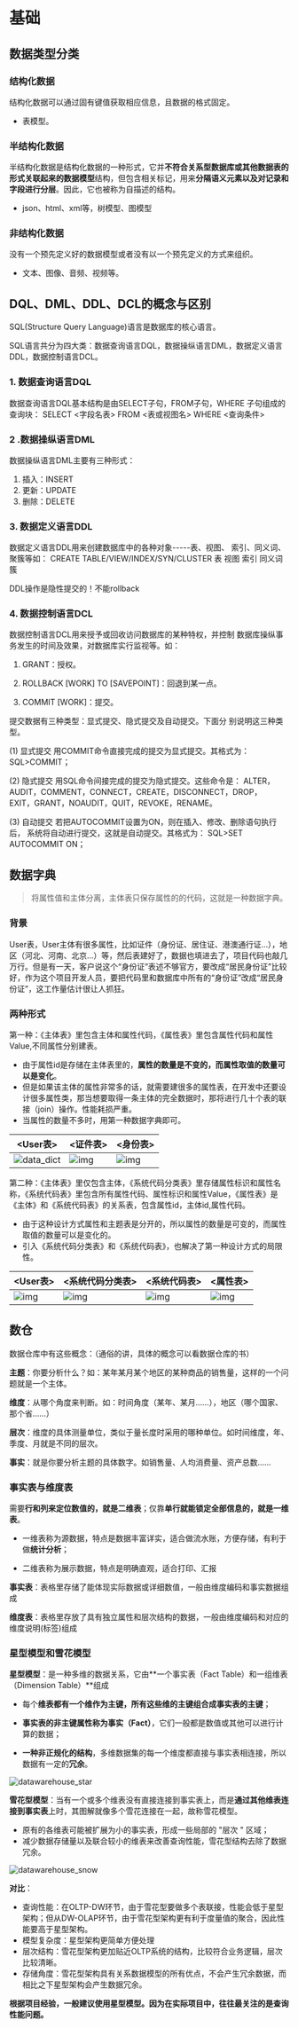 # 基础

## 数据类型分类

### 结构化数据

结构化数据可以通过固有键值获取相应信息，且数据的格式固定。

- 表模型。

### 半结构化数据

半结构化数据是结构化数据的一种形式，它并**不符合关系型数据库或其他数据表的形式关联起来的数据模型**结构，但包含相关标记，用来**分隔语义元素以及对记录和字段进行分层**。因此，它也被称为自描述的结构。

- json、html、xml等，树模型、图模型

### 非结构化数据

没有一个预先定义好的数据模型或者没有以一个预先定义的方式来组织。

- 文本、图像、音频、视频等。

## DQL、DML、DDL、DCL的概念与区别

SQL(Structure Query Language)语言是数据库的核心语言。

SQL语言共分为四大类：数据查询语言DQL，数据操纵语言DML，数据定义语言DDL，数据控制语言DCL。

### 1. 数据查询语言DQL

数据查询语言DQL基本结构是由SELECT子句，FROM子句，WHERE
子句组成的查询块：
SELECT <字段名表>
FROM <表或视图名>
WHERE <查询条件>

### 2 .数据操纵语言DML

数据操纵语言DML主要有三种形式：
1) 插入：INSERT
2) 更新：UPDATE
3) 删除：DELETE

### 3. 数据定义语言DDL

数据定义语言DDL用来创建数据库中的各种对象-----表、视图、
索引、同义词、聚簇等如：
CREATE TABLE/VIEW/INDEX/SYN/CLUSTER
表 视图 索引 同义词 簇

DDL操作是隐性提交的！不能rollback 

### 4. 数据控制语言DCL

数据控制语言DCL用来授予或回收访问数据库的某种特权，并控制
数据库操纵事务发生的时间及效果，对数据库实行监视等。如：
1) GRANT：授权。

2) ROLLBACK [WORK] TO [SAVEPOINT]：回退到某一点。

3) COMMIT [WORK]：提交。

提交数据有三种类型：显式提交、隐式提交及自动提交。下面分
别说明这三种类型。

(1) 显式提交
用COMMIT命令直接完成的提交为显式提交。其格式为：
SQL>COMMIT；

(2) 隐式提交
用SQL命令间接完成的提交为隐式提交。这些命令是：
ALTER，AUDIT，COMMENT，CONNECT，CREATE，DISCONNECT，DROP，
EXIT，GRANT，NOAUDIT，QUIT，REVOKE，RENAME。

(3) 自动提交
若把AUTOCOMMIT设置为ON，则在插入、修改、删除语句执行后，
系统将自动进行提交，这就是自动提交。其格式为：
SQL>SET AUTOCOMMIT ON；



## 数据字典

> 将属性值和主体分离，主体表只保存属性的的代码，这就是一种数据字典。

### 背景

User表，User主体有很多属性，比如证件（身份证、居住证、港澳通行证...），地区（河北、河南、北京...）等，然后表建好了，数据也填进去了，项目代码也敲几万行。但是有一天，客户说这个“身份证”表述不够官方，要改成“居民身份证”比较好，作为这个项目开发人员，要把代码里和数据库中所有的“身份证”改成“居民身份证”，这工作量估计很让人抓狂。

### 两种形式

第一种：《主体表》里包含主体和属性代码，《属性表》里包含属性代码和属性Value,不同属性分别建表。

- 由于属性id是存储在主体表里的，**属性的数量是不变的，而属性取值的数量可以是变化**。
- 但是如果该主体的属性非常多的话，就需要建很多的属性表，在开发中还要设计很多属性类，那当想要取得一条主体的完全数据时，那将进行几十个表的联接（join）操作。性能耗损严重。
- 当属性的数量不多时，用第一种数据字典即可。

| <User表> | <证件表> | <身份表> |
| -------------------------------- | ---------------------------------- | ---------------------------------- |
| ![data_dict](pics/data_dict.png) | ![img](pics/data_dict_3.png) | ![img](pics/data_dict_2.png) |

第二种：《主体表》里仅包含主体，《系统代码分类表》里存储属性标识和属性名称，《系统代码表》里包含所有属性代码、属性标识和属性Value，《属性表》是《主体》和《系统代码表》的关系表，包含属性id，主体id,属性代码。

- 由于这种设计方式属性和主题表是分开的，所以属性的数量是可变的，而属性取值的数量可以是变化的。
- 引入《系统代码分类表》和《系统代码表》，也解决了第一种设计方式的局限性。

| **<User表>**                 | **<系统代码分类表>**         | **<系统代码表>**             | **<属性表>**                 |
| ---------------------------- | ---------------------------- | ---------------------------- | ---------------------------- |
| ![img](pics/data_dict_4.png) | ![img](pics/data_dict_5.png) | ![img](pics/data_dict_6.png) | ![img](pics/data_dict_7.png) |



## 数仓

数据仓库中有这些概念：（通俗的讲，具体的概念可以看数据仓库的书）

**主题**：你要分析什么？如：某年某月某个地区的某种商品的销售量，这样的一个问题就是一个主体。

**维度**：从哪个角度来判断。如：时间角度（某年、某月……），地区（哪个国家、那个省……）

**层次**：维度的具体测量单位，类似于量长度时采用的哪种单位。如时间维度，年、季度、月就是不同的层次。

**事实**：就是你要分析主题的具体数字。如销售量、人均消费量、资产总数……

### 事实表与维度表

需要**行和列来定位数值的，就是二维表**；仅靠**单行就能锁定全部信息的，就是一维表**。

- 一维表称为源数据，特点是数据丰富详实，适合做流水账，方便存储，有利于做**统计分析**；

- 二维表称为展示数据，特点是明确直观，适合打印、汇报

**事实表**：表格里存储了能体现实际数据或详细数值，一般由维度编码和事实数据组成

**维度表**：表格里存放了具有独立属性和层次结构的数据，一般由维度编码和对应的维度说明(标签)组成

### 星型模型和雪花模型

**星型模型**：是一种多维的数据关系，它由**一个事实表（Fact Table）和一组维表（Dimension Table）**组成

- 每个**维表都有一个维作为主键，所有这些维的主键组合成事实表的主键**；
- **事实表的非主键属性称为事实（Fact）**，它们一般都是数值或其他可以进行计算的数据；

- **一种非正规化的结构**，多维数据集的每一个维度都直接与事实表相连接，所以数据有一定的**冗余**。

![datawarehouse_star](pics/datawarehouse_star.png)

**雪花型模型**：当有一个或多个维表没有直接连接到事实表上，而是**通过其他维表连接到事实表**上时，其图解就像多个雪花连接在一起，故称雪花模型。

- 原有的各维表可能被扩展为小的事实表，形成一些局部的 "层次 " 区域；
- 减少数据存储量以及联合较小的维表来改善查询性能，雪花型结构去除了数据冗余。

![datawarehouse_snow](pics/datawarehouse_snow.png)

**对比**：

- 查询性能：在OLTP-DW环节，由于雪花型要做多个表联接，性能会低于星型架构；但从DW-OLAP环节，由于雪花型架构更有利于度量值的聚合，因此性能要高于星型架构。
- 模型复杂度：星型架构更简单方便处理
- 层次结构：雪花型架构更加贴近OLTP系统的结构，比较符合业务逻辑，层次比较清晰。
- 存储角度：雪花型架构具有关系数据模型的所有优点，不会产生冗余数据，而相比之下星型架构会产生数据冗余。



**根据项目经验，一般建议使用星型模型。因为在实际项目中，往往最关注的是查询性能问题。**

